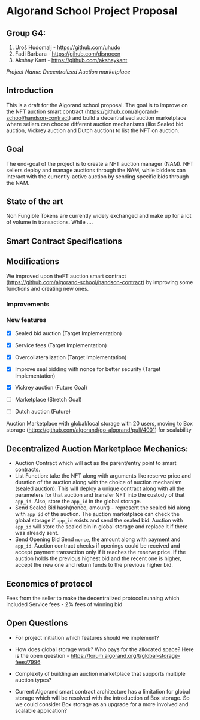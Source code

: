 # Algorand School Project Proposal

## Group G4: 
1. Uroš Hudomalj - https://github.com/uhudo
2. Fadi Barbara - https://gihub.com/disnocen
3. Akshay Kant - https://github.com/akshaykant

*Project Name: Decentralized Auction marketplace*

## Introduction
This is a draft for the Algorand school proposal. The goal is to improve on the NFT auction smart contract (https://github.com/algorand-school/handson-contract) and build a decentralised auction marketplace where sellers can choose different auction mechanisms (like Sealed bid auction, Vickrey auction and Dutch auction) to list the NFT on auction.

## Goal 

The end-goal of the project is to create a NFT auction manager (NAM). NFT sellers deploy and manage auctions through the NAM, while bidders can interact with the currently-active auction by sending specific bids through the NAM.

## State of the art
Non Fungible Tokens are currently widely exchanged and make up for a lot of volume in transactions. While ....
## Smart Contract Specifications



## Modifications
We improved upon theFT auction smart contract (https://github.com/algorand-school/handson-contract) by improving some functions and creating new ones.

### Improvements
### New features

- [X] Sealed bid auction (Target Implementation)
- [X] Service fees (Target Implementation)
- [X] Overcollateralization (Target Implementation)
- [X] Improve seal bidding with nonce for better security (Target Implementation)
- [X] Vickrey auction (Future Goal)

- [ ] Marketplace (Stretch Goal)
- [ ] Dutch auction (Future)

Auction Marketplace with global/local storage with 20 users, moving to Box storage (https://github.com/algorand/go-algorand/pull/4001) for scalability

## Decentralized Auction Marketplace Mechanics: 

- Auction Contract which will act as the parent/entry point to smart contracts.
- List Function: take the NFT along with arguments like reserve price and duration of the auction along with the choice of auction mechanism (sealed auction). This will deploy a unique contract along with all the parameters for that auction and transfer NFT into the custody of that `app_id`. Also, store the `app_id` in the global storage.
- Send Sealed Bid
hash(nonce, amount) - represent the sealed bid along with `app_id` of the auction. The auction marketplace can check the global storage if `app_id` exists and send the sealed bid. Auction with `app_id` will store the sealed bin in global storage and replace it if there was already sent.
- Send Opening Bid
Send `nonce`, the amount along with payment and `app_id`. Auction contract checks if openings could be received and accept payment transaction only if it reaches the reserve price. If the auction holds the previous highest bid and the recent one is higher, accept the new one and return funds to the previous higher bid.

## Economics of protocol
Fees from the seller to make the decentralized protocol running which included Service fees - 2% fees of winning bid




## Open Questions

- For project initiation which features should we implement?

- How does global storage work? Who pays for the allocated space?
  Here is the open question - https://forum.algorand.org/t/global-storage-fees/7996

- Complexity of building an auction marketplace that supports multiple auction types?

- Current Algorand smart contract architecture has a limitation for global storage which will be resolved with the introduction of Box storage. So we could consider Box storage as an upgrade for a more involved and scalable application?
